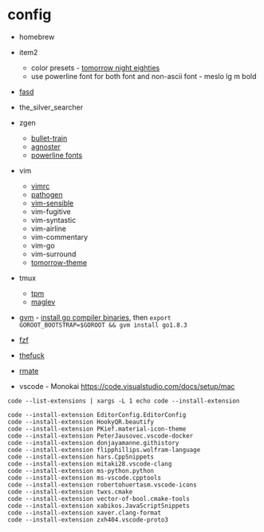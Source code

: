 # config

* homebrew
* item2
	* color presets - [tomorrow night eighties](https://github.com/chriskempson/tomorrow-theme/tree/master/iTerm2)
	* use powerline font for both font and non-ascii font - meslo lg m bold
* [fasd](https://github.com/clvv/fasd)
* the_silver_searcher
* zgen
	* [bullet-train](https://github.com/caiogondim/bullet-train.zsh)
	* [agnoster](https://github.com/nvbn/thefuck) 
	* [powerline fonts](https://github.com/powerline/fonts)
* vim
	* [vimrc](https://github.com/amix/vimrc)
	* [pathogen](https://github.com/tpope/vim-pathogen)
	* [vim-sensible](https://github.com/tpope/vim-sensible)
	* vim-fugitive
	* vim-syntastic
	* vim-airline
	* vim-commentary
	* vim-go
	* vim-surround
	* [tomorrow-theme](https://github.com/chriskempson/tomorrow-theme)
* tmux 
	* [tpm](https://github.com/tmux-plugins/tpm)
	* [maglev](https://github.com/caiogondim/maglev)


* [gvm](https://github.com/moovweb/gvm) - [install go compiler binaries](https://golang.org/doc/install/source), then `export GOROOT_BOOTSTRAP=$GOROOT && gvm install go1.8.3`

* [fzf](https://github.com/junegunn/fzf)

* [thefuck](https://github.com/nvbn/thefuck)

* [rmate](https://github.com/rafaelmaiolla/remote-vscode)


* vscode - Monokai
https://code.visualstudio.com/docs/setup/mac

```
code --list-extensions | xargs -L 1 echo code --install-extension
```

```
code --install-extension EditorConfig.EditorConfig
code --install-extension HookyQR.beautify
code --install-extension PKief.material-icon-theme
code --install-extension PeterJausovec.vscode-docker
code --install-extension donjayamanne.githistory
code --install-extension flipphillips.wolfram-language
code --install-extension hars.CppSnippets
code --install-extension mitaki28.vscode-clang
code --install-extension ms-python.python
code --install-extension ms-vscode.cpptools
code --install-extension robertohuertasm.vscode-icons
code --install-extension twxs.cmake
code --install-extension vector-of-bool.cmake-tools
code --install-extension xabikos.JavaScriptSnippets
code --install-extension xaver.clang-format
code --install-extension zxh404.vscode-proto3
```
